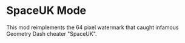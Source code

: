 # SpaceUK Mode

This mod reimplements the 64 pixel watermark that caught infamous Geometry Dash cheater "SpaceUK".